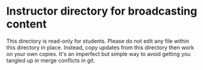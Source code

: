 # Instructor directory for broadcasting content

This directory is read-only for students. Please do not edit any file within this directory in place. Instead, copy updates from this directory then work on your own copies. It's an imperfect but simple way to avoid getting you tangled up in merge conflicts in git.
